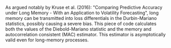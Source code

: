 As argued notably by Kruse et al. (2016): "Comparing Predictive Accuracy under Long Memory - With an Application to Volatility Forecasting", long memory can be transmitted into loss differentials in the Durbin-Mariano statistics, possibly causing a severe bias.
This piece of code calculates both the values of the Diebold-Mariano statistic and the memory and autocorrelation consistent (MAC) estimator. This estimator is asymptotically valid even for long-memory processes.
